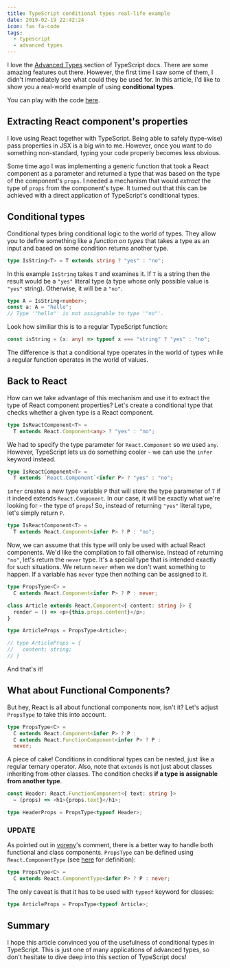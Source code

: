```yaml
---
title: TypeScript conditional types real-life example
date: 2019-02-19 22:42:24
icon: fas fa-code
tags:
  - typescript
  - advanced types
---
```


I love the [Advanced Types](https://www.typescriptlang.org/docs/handbook/advanced-types.html) section of TypeScript docs. There are some amazing features out there. However, the first time I saw some of them, I didn't immediately see what could they be used for. In this article, I'd like to show you a real-world example of using **conditional types**.

You can play with the code [here](https://stackblitz.com/edit/conditional-types).

## Extracting React component's properties

I love using React together with TypeScript. Being able to safely (type-wise) pass properties in JSX is a big win to me. However, once you want to do something non-standard, typing your code properly becomes less obvious.

Some time ago I was implementing a generic function that took a React component as a parameter and returned a type that was based on the type of the component's `props`. I needed a mechanism that would _extract_ the type of `props` from the component's type. It turned out that this can be achieved with a direct application of TypeScript's conditional types.

## Conditional types

Conditional types bring conditional logic to the world of types. They allow you to define something like a _function on types_ that takes a type as an input and based on some condition returns another type.

```typescript
type IsString<T> = T extends string ? "yes" : "no";
```

In this example `IsString` takes `T` and examines it. If `T` is a string then the result would be a `"yes"` literal type (a type whose only possible value is `"yes"` string). Otherwise, it will be a `"no"`.

```typescript
type A = IsString<number>;
const a: A = "hello";
// Type '"hello"' is not assignable to type '"no"'.
```

Look how similiar this is to a regular TypeScript function:

```typescript
const isString = (x: any) => typeof x === "string" ? "yes" : "no";
```

The difference is that a conditional type operates in the world of types while a regular function operates in the world of values.

## Back to React

How can we take advantage of this mechanism and use it to extract the type of React component properties? Let's create a conditional type that checks whether a given type is a React component. 

```typescript
type IsReactComponent<T> =
  T extends React.Component<any> ? "yes" : "no";
```

We had to specify the type parameter for `React.Component` so we used `any`. However, TypeScript lets us do something cooler - we can use the `infer` keyword instead.

```typescript
type IsReactComponent<T> =
  T extends `React.Component`<infer P> ? "yes" : "no";
```

`infer` creates a new type variable `P` that will store the type parameter of `T` if it indeed extends `React.Component`. In our case, it will be exactly what we're looking for - the type of `props`! So, instead of returning `"yes"` literal type, let's simply return `P`.

```typescript
type IsReactComponent<T> =
  T extends React.Component<infer P> ? P : "no";
```

Now, we can assume that this type will only be used with actual React components. We'd like the compilation to fail otherwise. Instead of returning `"no"`, let's return the `never` type. It's a special type that is intended exactly for such situations. We return `never` when we don't want something to happen. If a variable has `never` type then nothing can be assigned to it.

```typescript
type PropsType<C> =
  C extends React.Component<infer P> ? P : never;

class Article extends React.Component<{ content: string }> {
  render = () => <p>{this.props.content}</p>;
}

type ArticleProps = PropsType<Article>;

// type ArticleProps = {
//   content: string;
// }
```

And that's it!

## What about Functional Components?

But hey, React is all about functional components now, isn't it? Let's adjust `PropsType` to take this into account.

```typescript
type PropsType<C> =
  C extends React.Component<infer P> ? P : 
  C extends React.FunctionComponent<infer P> ? P :
  never;
```

A piece of cake! Conditions in conditional types can be nested, just like a regular ternary operator. Also, note that `extends` is not just about classes inheriting from other classes. The condition checks **if a type is assignable from another type**.

```typescript
const Header: React.FunctionComponent<{ text: string }>
  = (props) => <h1>{props.text}</h1>;

type HeaderProps = PropsType<typeof Header>;
```

### UPDATE

As pointed out in [voreny](https://disqus.com/by/voreny/)'s comment, there is a better way to handle both functional and class components. `PropsType` can be defined using `React.ComponentType` (see [here](https://github.com/DefinitelyTyped/DefinitelyTyped/blob/e1f5f7a4447a04910d8cbc7c8aff075bde712147/types/react/index.d.ts#L59) for definition):

```typescript
type PropsType<C> =
  C extends React.ComponentType<infer P> ? P : never;
```

The only caveat is that it has to be used with `typeof` keyword for classes:

```typescript
type ArticleProps = PropsType<typeof Article>;
```

## Summary

I hope this article convinced you of the usefulness of conditional types in TypeScript. This is just one of many applications of advanced types, so don't hesitate to dive deep into this section of TypeScript docs!